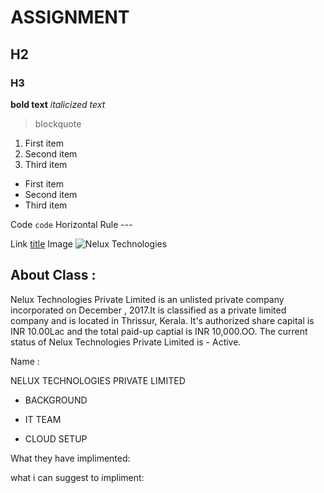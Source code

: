 # ASSIGNMENT

## H2
### H3

**bold text**
*italicized text*

> blockquote

1. First item
2. Second item
3. Third item

- First item
- Second item
- Third item

Code	`code`
Horizontal Rule	---

Link	[title](https://www.example.com)
Image	![Nelux Technologies](https://pngimg.com/uploads/apple/apple_PNG12489.png)
	



## **About Class** : 

Nelux Technologies Private Limited is an unlisted private company incorporated on December , 2017.It is classified as a private limited company and is located in Thrissur, Kerala. It's authorized share capital is INR 10.00Lac and the total paid-up captial is INR 10,000.OO. The current status of Nelux Technologies Private Limited is - Active.


Name :

NELUX TECHNOLOGIES PRIVATE LIMITED

- BACKGROUND


- IT TEAM


- CLOUD SETUP



What they have implimented:

what i can suggest to impliment:


